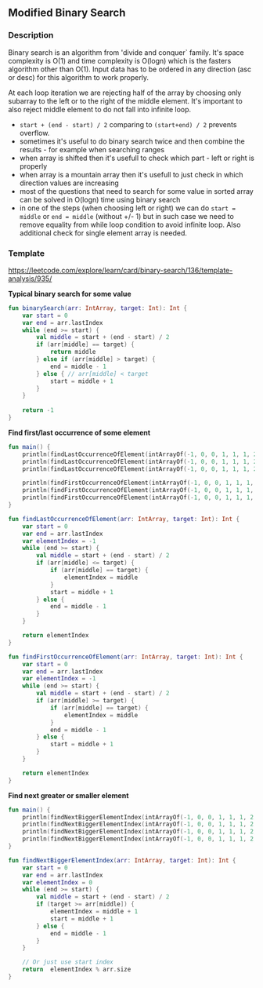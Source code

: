 ## Modified Binary Search

### Description
Binary search is an algorithm from 'divide and conquer` family. It's space complexity is O(1) and time complexity is O(logn) which is the fasters algorithm other than O(1). Input data has to be ordered in any direction (asc or desc) for this algorithm to work properly.

At each loop iteration we are rejecting half of the array by choosing only subarray to the left or to the right of the middle element. It's important to also reject middle element to do not fall into infinite loop.

- `start + (end - start) / 2` comparing to `(start+end) / 2` prevents overflow.
- sometimes it's useful to do binary search twice and then combine the results - for example when searching ranges
- when array is shifted then it's usefull to check which part - left or right is properly 
- when array is a mountain array then it's usefull to just check in which direction values are increasing
- most of the questions that need to search for some value in sorted array can be solved in O(logn) time using binary search
- in one of the steps (when choosing left or right) we can do `start = middle` or `end = middle` (without +/- 1) but in such case we need to remove equality from while loop condition to avoid infinite loop. Also additional check for single element array is needed.

### Template

https://leetcode.com/explore/learn/card/binary-search/136/template-analysis/935/

**Typical binary search for some value**
```kotlin
fun binarySearch(arr: IntArray, target: Int): Int {
    var start = 0
    var end = arr.lastIndex
    while (end >= start) {
        val middle = start + (end - start) / 2
        if (arr[middle] == target) {
            return middle
        } else if (arr[middle] > target) {
            end = middle - 1
        } else { // arr[middle] < target
            start = middle + 1
        }
    }
    
    return -1
}
```

**Find first/last occurrence of some element**
```kotlin
fun main() {
    println(findLastOccurrenceOfElement(intArrayOf(-1, 0, 0, 1, 1, 1, 2, 3, 4), 1) == 5)
    println(findLastOccurrenceOfElement(intArrayOf(-1, 0, 0, 1, 1, 1, 2, 3, 4), 5) == -1)
    println(findLastOccurrenceOfElement(intArrayOf(-1, 0, 0, 1, 1, 1, 2, 3, 4), 2) == 6)

    println(findFirstOccurrenceOfElement(intArrayOf(-1, 0, 0, 1, 1, 1, 2, 3, 4), 1) == 3)
    println(findFirstOccurrenceOfElement(intArrayOf(-1, 0, 0, 1, 1, 1, 2, 3, 4), 5) == -1)
    println(findFirstOccurrenceOfElement(intArrayOf(-1, 0, 0, 1, 1, 1, 2, 3, 4), 2) == 6)
}

fun findLastOccurrenceOfElement(arr: IntArray, target: Int): Int {
    var start = 0
    var end = arr.lastIndex
    var elementIndex = -1
    while (end >= start) {
        val middle = start + (end - start) / 2
        if (arr[middle] <= target) {
            if (arr[middle] == target) {
                elementIndex = middle
            }
            start = middle + 1
        } else {
            end = middle - 1
        }
    }

    return elementIndex
}

fun findFirstOccurrenceOfElement(arr: IntArray, target: Int): Int {
    var start = 0
    var end = arr.lastIndex
    var elementIndex = -1
    while (end >= start) {
        val middle = start + (end - start) / 2
        if (arr[middle] >= target) {
            if (arr[middle] == target) {
                elementIndex = middle
            }
            end = middle - 1
        } else {
            start = middle + 1
        }
    }

    return elementIndex
}
```

**Find next greater or smaller element**
```kotlin
fun main() {
    println(findNextBiggerElementIndex(intArrayOf(-1, 0, 0, 1, 1, 1, 2, 3, 4, 8), 1) == 6)
    println(findNextBiggerElementIndex(intArrayOf(-1, 0, 0, 1, 1, 1, 2, 3, 4, 8), 4) == 9)
    println(findNextBiggerElementIndex(intArrayOf(-1, 0, 0, 1, 1, 1, 2, 3, 4, 8), 5) == 9)
    println(findNextBiggerElementIndex(intArrayOf(-1, 0, 0, 1, 1, 1, 2, 3, 4, 8), -1) == 1)
}

fun findNextBiggerElementIndex(arr: IntArray, target: Int): Int {
    var start = 0
    var end = arr.lastIndex
    var elementIndex = 0
    while (end >= start) {
        val middle = start + (end - start) / 2
        if (target >= arr[middle]) {
            elementIndex = middle + 1
            start = middle + 1
        } else {
            end = middle - 1
        }
    }

    // Or just use start index
    return  elementIndex % arr.size
}
```
